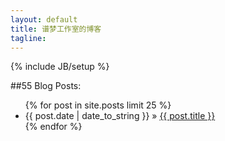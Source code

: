 ```yaml
---
layout: default
title: 谱梦工作室的博客
tagline:
---
```

{% include JB/setup %}

##55 Blog Posts:

<ul class="posts">
  {% for post in site.posts limit 25 %}
    <li><span>{{ post.date | date_to_string }}</span> &raquo; <a href="{{ BASE_PATH }}{{ post.url }}">{{ post.title }}</a></li>
  {% endfor %}
</ul>